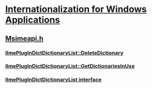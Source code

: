 # [Internationalization for Windows Applications](../_intl/index.md)
## [Msimeapi.h](index.md)
### [IImePlugInDictDictionaryList::DeleteDictionary](../msimeapi/nf-msimeapi-iimeplugindictdictionarylist-deletedictionary.md)
### [IImePlugInDictDictionaryList::GetDictionariesInUse](../msimeapi/nf-msimeapi-iimeplugindictdictionarylist-getdictionariesinuse.md)
### [IImePlugInDictDictionaryList interface](../msimeapi/nn-msimeapi-iimeplugindictdictionarylist.md)
